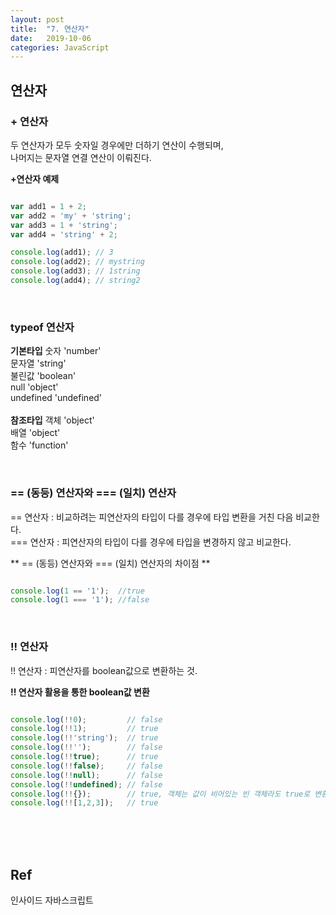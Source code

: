 ```yaml
---
layout: post
title:  "7. 연산자"
date:   2019-10-06
categories: JavaScript
---  
```

  
## 연산자
  
### + 연산자  
두 연산자가 모두 숫자일 경우에만 더하기 연산이 수행되며,  
나머지는 문자열 연결 연산이 이뤄진다.  
  
**+연산자 예제**
```javascript

var add1 = 1 + 2;
var add2 = 'my' + 'string';
var add3 = 1 + 'string';
var add4 = 'string' + 2;

console.log(add1); // 3
console.log(add2); // mystring
console.log(add3); // 1string
console.log(add4); // string2

```
  
<br>
  
### typeof 연산자
  
**기본타입**
숫자       'number'  
문자열     'string'  
불린값     'boolean'  
null       'object'  
undefined  'undefined'  
<br>
**참조타입**
객체      'object'  
배열      'object'  
함수      'function'  
  
<br>
  
### == (동등) 연산자와 === (일치) 연산자
== 연산자 : 비교하려는 피연산자의 타입이 다를 경우에 타입 변환을 거친 다음 비교한다.  
=== 연산자 : 피연산자의 타입이 다를 경우에 타입을 변경하지 않고 비교한다.  
  
** == (동등) 연산자와 === (일치) 연산자의 차이점 **
``` javascript

console.log(1 == '1');	//true
console.log(1 === '1'); //false

```
  
<br>
  
### !! 연산자  
!! 연산자 : 피연산자를 boolean값으로 변환하는 것.  
  
**!! 연산자 활용을 통한 boolean값 변환**
```javascript

console.log(!!0);         // false
console.log(!!1);         // true
console.log(!!'string');  // true
console.log(!!'');        // false
console.log(!!true);      // true
console.log(!!false);     // false
console.log(!!null);      // false
console.log(!!undefined); // false
console.log(!!{});        // true, 객체는 값이 비어있는 빈 객체라도 true로 변환되는것을 주의해야한다.
console.log(!![1,2,3]);   // true  

```
  
  
<br>
<br>
<br>
  
**Ref**  
---  
인사이드 자바스크립트
